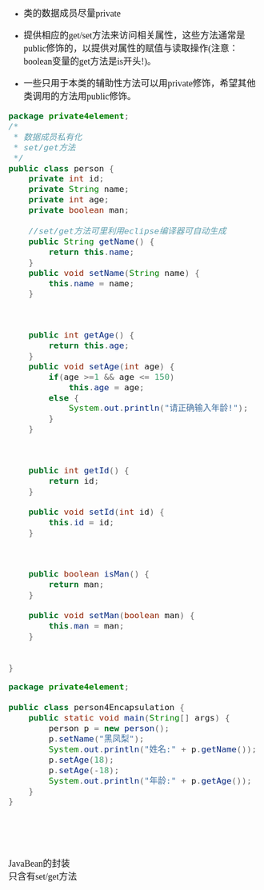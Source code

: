 <font size = 4 face = "黑体">

- 类的数据成员尽量private

- 提供相应的get/set方法来访问相关属性，这些方法通常是public修饰的，以提供对属性的赋值与读取操作(注意：boolean变量的get方法是is开头!)。

- 一些只用于本类的辅助性方法可以用private修饰，希望其他类调用的方法用public修饰。


```java
package private4element;
/*
 * 数据成员私有化
 * set/get方法
 */
public class person {
	private int id;
	private String name;
	private int age;
	private boolean man; 
	
	//set/get方法可里利用eclipse编译器可自动生成
	public String getName() {
		return this.name;
	}
	public void setName(String name) {
		this.name = name;
	}

	
	
	public int getAge() {
		return this.age;
	}
	public void setAge(int age) {
		if(age >=1 && age <= 150)
			this.age = age;
		else {
			System.out.println("请正确输入年龄!");
		}
	}

	
	
	public int getId() {
		return id;
	}

	public void setId(int id) {
		this.id = id;
	}

	
	
	public boolean isMan() {
		return man;
	}

	public void setMan(boolean man) {
		this.man = man;
	}
	
	
}

```
```java
package private4element;

public class person4Encapsulation {
	public static void main(String[] args) {
		person p = new person();
		p.setName("黑凤梨");
		System.out.println("姓名:" + p.getName());
		p.setAge(18);
		p.setAge(-18);
		System.out.println("年龄:" + p.getAge());
	}
}
```


</br></br></br>

JavaBean的封装</br>
只含有set/get方法

</font>